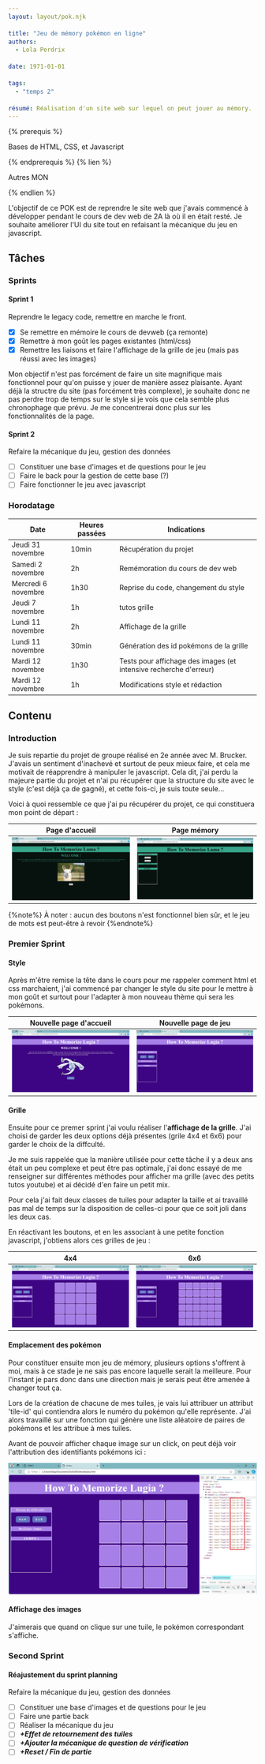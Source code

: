 ```yaml
---
layout: layout/pok.njk

title: "Jeu de mémory pokémon en ligne"
authors:
  - Lola Perdrix

date: 1971-01-01

tags: 
  - "temps 2"

résumé: Réalisation d'un site web sur lequel on peut jouer au mémory.
---
```


{% prerequis %}

Bases de HTML, CSS, et Javascript

{% endprerequis %}
{% lien %}

Autres MON

{% endlien %}

L'objectif de ce POK est de reprendre le site web que j'avais commencé à développer pendant le cours de dev web de 2A là où il en était resté. Je souhaite améliorer l'UI du site tout en refaisant la mécanique du jeu en javascript.

## Tâches

### Sprints

#### Sprint 1

Reprendre le legacy code, remettre en marche le front.

- [x] Se remettre en mémoire le cours de devweb (ça remonte)
- [x] Remettre à mon goût les pages existantes (html/css)
- [x] Remettre les liaisons et faire l'affichage de la grille de jeu (mais pas réussi avec les images)

Mon objectif n'est pas forcément de faire un site magnifique mais fonctionnel pour qu'on puisse y jouer de manière assez plaisante. Ayant déjà la structre du site (pas forcément très complexe), je souhaite donc ne pas perdre trop de temps sur le style si je vois que cela semble plus chronophage que prévu. Je me concentrerai donc plus sur les fonctionnalités de la page.

#### Sprint 2

Refaire la mécanique du jeu, gestion des données

- [ ] Constituer une base d'images et de questions pour le jeu
- [ ] Faire le back pour la gestion de cette base (?)
- [ ] Faire fonctionner le jeu avec javascript

### Horodatage

| Date | Heures passées | Indications |
|----|-----|-----|
| Jeudi 31 novembre | 10min | Récupération du projet |
| Samedi 2 novembre | 2h | Remémoration du cours de dev web |
| Mercredi 6 novembre  | 1h30  | Reprise du code, changement du style |
| Jeudi 7 novembre  | 1h | tutos grille |
| Lundi 11 novembre | 2h | Affichage de la grille |
| Lundi 11 novembre | 30min| Génération des id pokémons de la grille |
| Mardi 12 novembre | 1h30 | Tests pour affichage des images (et intensive recherche d'erreur)|
| Mardi 12 novembre | 1h | Modifications style et rédaction |

## Contenu

### Introduction

Je suis repartie du projet de groupe réalisé en 2e année avec M. Brucker. J'avais un sentiment d'inachevé et surtout de peux mieux faire, et cela me motivait de réapprendre à manipuler le javascript. Cela dit, j'ai perdu la majeure partie du projet et n'ai pu récupérer que la structure du site avec le style (c'est déjà ça de gagné), et cette fois-ci, je suis toute seule...

Voici à quoi ressemble ce que j'ai pu récupérer du projet, ce qui constituera mon point de départ :

| Page d'accueil | Page mémory |
|----------------|-------------|
| ![site](html_depart.jpg) | ![site](jeu_depart.jpg) |

{%note%}
À noter : aucun des boutons n'est fonctionnel bien sûr, et le jeu de mots est peut-être à revoir
{%endnote%}

### Premier Sprint

#### Style

Après m'être remise la tête dans le cours pour me rappeler comment html et css marchaient, j'ai commencé par changer le style du site pour le mettre à mon goût et surtout pour l'adapter à mon nouveau thème qui sera les pokémons.

| Nouvelle page d'accueil | Nouvelle page de jeu |
|----------------|-------------|
| ![style](accueil_style.jpg) | ![style](jeu_style.jpg) |

#### Grille

Ensuite pour ce premer sprint j'ai voulu réaliser l'**affichage de la grille**. J'ai choisi de garder les deux options déjà présentes (grile 4x4 et 6x6) pour garder le choix de la diffculté.

Je me suis rappelée que la manière utilisée pour cette tâche il y a deux ans était un peu complexe et peut être pas optimale, j'ai donc essayé de me renseigner sur différentes méthodes pour afficher ma grille (avec des petits tutos youtube) et ai décidé d'en faire un petit mix.

Pour cela j'ai fait deux classes de tuiles pour adapter la taille et ai travaillé pas mal de temps sur la disposition de celles-ci pour que ce soit joli dans les deux cas.

En réactivant les boutons, et en les associant à une petite fonction javascript, j'obtiens alors ces grilles de jeu :

| 4x4 | 6x6 |
|----------------|-------------|
| ![style](4x4.jpg) | ![style](6x6.jpg) |

#### Emplacement des pokémon

Pour constituer ensuite mon jeu de mémory, plusieurs options s'offrent à moi, mais à ce stade je ne sais pas encore laquelle serait la meilleure. Pour l'instant je pars donc dans une direction mais je serais peut être amenée à changer tout ça.

Lors de la création de chacune de mes tuiles, je vais lui attribuer un attribut 'tile-id' qui contiendra alors le numéro du pokémon qu'elle représente.
J'ai alors travaillé sur une fonction qui génère une liste aléatoire de paires de pokémons et les attribue à mes tuiles.

Avant de pouvoir afficher chaque image sur un click, on peut déjà voir l'attribution des identifiants pokémons ici :

![image](tile-id.jpg)

#### Affichage des images

J'aimerais que quand on clique sur une tuile, le pokémon correspondant s'affiche.

### Second Sprint

#### Réajustement du sprint planning

Refaire la mécanique du jeu, gestion des données

- [ ] Constituer une base d'images et de questions pour le jeu
- [ ] Faire une partie back
- [ ] Réaliser la mécanique du jeu
- [ ] ***+Effet de retournement des tuiles***
- [ ] ***+Ajouter la mécanique de question de vérification***
- [ ] ***+Reset / Fin de partie***

